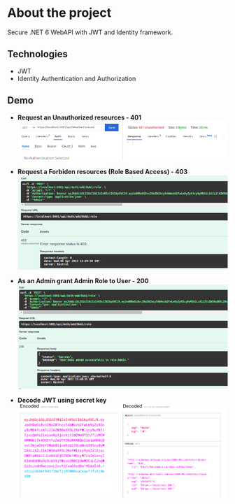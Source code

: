 # About the project
Secure .NET 6 WebAPI with JWT and Identity framework.

## Technologies
- JWT
- Identity Authentication and Authorization

## Demo
- **Request an Unauthorized resources - 401**  
  ![Request an unauthorized resource](https://github.com/bmassioui/dotnet_jwt/blob/master/assets/401%20Unauthorized.png)

- **Request a Forbiden resources (Role Based Access) - 403**  
  ![Request a Forbiden resources](https://github.com/bmassioui/dotnet_jwt/blob/master/assets/403%20forbiden%20-%20Only%20Admins.png)
  
- **As an Admin grant Admin Role to User - 200**  
  ![Request Authorized resources](https://github.com/bmassioui/dotnet_jwt/blob/master/assets/Add_User_To_Admin_Role_Admin_Only.png)
  
- **Decode JWT using secret key**  
  ![Decode JWT](https://github.com/bmassioui/dotnet_jwt/blob/master/assets/Decode%20-%20Admin%20JWT.png)
